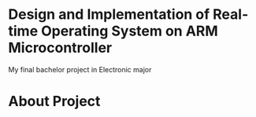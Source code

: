 # Design and Implementation of Real-time Operating System on ARM Microcontroller
My final bachelor project in Electronic major
# About Project



